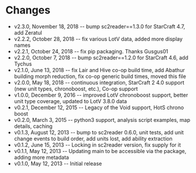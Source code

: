 Changes
=======

* v2.3.0, November 18, 2018 -- bump sc2reader==1.3.0 for StarCraft 4.7, add Zeratul
* v2.2.2, October 28, 2018 -- fix various LotV data, added more display names
* v2.2.1, October 24, 2018 -- fix pip packaging. Thanks Gusgus01
* v2.2.0, October 7, 2018 -- bump sc2reader==1.2.0 for StarCraft 4.6, add Tychus
* v2.1.0, June 13, 2018 -- fix Lair and Hive co-op build time, add Abathur building morph reduction, fix co-op generic build times, moved this file
* v2.0.0, May 18, 2018 -- continuous integration, StarCraft 2 4.0 support (new unit types, chronoboost, etc.), Co-op support
* v1.0.0, December 9, 2016 -- improved LotV chronoboost support, better unit type coverage, updated to LotV 3.8.0 data
* v0.2.1, December 12, 2015 -- Legacy of the Void support, HotS chrono boost
* v0.2.0, March 3, 2015 -- python3 support, analysis script examples, map details, caching
* v0.1.3, August 12, 2013 -- bump to sc2reader 0.6.0, unit tests, add unit change events to build order, add units lost, add ability extraction
* v0.1.2, June 15, 2013 -- Locking in sc2reader version, fix supply for it
* v0.1.1, May 12, 2013 -- Updating main to be accessible via the package, adding more metadata
* v0.1.0, May 12, 2013 -- Initial release

